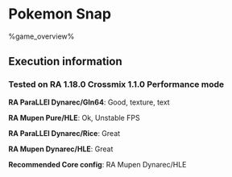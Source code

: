 # Pokemon Snap 

%game_overview%

## Execution information

### Tested on RA 1.18.0 Crossmix 1.1.0 Performance mode

**RA ParaLLEl Dynarec/Gln64**: Good, texture, text

**RA Mupen Pure/HLE**: Ok, Unstable FPS

**RA ParaLLEl Dynarec/Rice**: Great

**RA Mupen Dynarec/HLE**: Great

**Recommended Core config**: RA Mupen Dynarec/HLE
